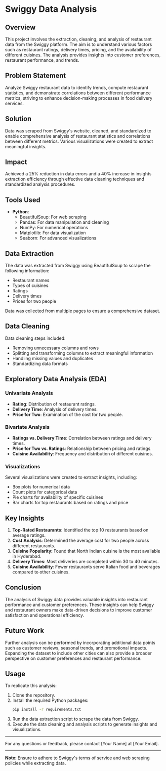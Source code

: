 # Swiggy Data Analysis

## Overview

This project involves the extraction, cleaning, and analysis of restaurant data from the Swiggy platform. The aim is to understand various factors such as restaurant ratings, delivery times, pricing, and the availability of different cuisines. The analysis provides insights into customer preferences, restaurant performance, and trends.

## Problem Statement

Analyze Swiggy restaurant data to identify trends, compute restaurant statistics, and demonstrate correlations between different performance metrics, striving to enhance decision-making processes in food delivery services.

## Solution

Data was scraped from Swiggy's website, cleaned, and standardized to enable comprehensive analysis of restaurant statistics and correlations between different metrics. Various visualizations were created to extract meaningful insights.

## Impact

Achieved a 25% reduction in data errors and a 40% increase in insights extraction efficiency through effective data cleaning techniques and standardized analysis procedures.

## Tools Used

- **Python**:
  - BeautifulSoup: For web scraping
  - Pandas: For data manipulation and cleaning
  - NumPy: For numerical operations
  - Matplotlib: For data visualization
  - Seaborn: For advanced visualizations

## Data Extraction

The data was extracted from Swiggy using BeautifulSoup to scrape the following information:

- Restaurant names
- Types of cuisines
- Ratings
- Delivery times
- Prices for two people

Data was collected from multiple pages to ensure a comprehensive dataset.

## Data Cleaning

Data cleaning steps included:

- Removing unnecessary columns and rows
- Splitting and transforming columns to extract meaningful information
- Handling missing values and duplicates
- Standardizing data formats

## Exploratory Data Analysis (EDA)

### Univariate Analysis

- **Rating**: Distribution of restaurant ratings.
- **Delivery Time**: Analysis of delivery times.
- **Price for Two**: Examination of the cost for two people.

### Bivariate Analysis

- **Ratings vs. Delivery Time**: Correlation between ratings and delivery times.
- **Price for Two vs. Ratings**: Relationship between pricing and ratings.
- **Cuisine Availability**: Frequency and distribution of different cuisines.

### Visualizations

Several visualizations were created to extract insights, including:

- Box plots for numerical data
- Count plots for categorical data
- Pie charts for availability of specific cuisines
- Bar charts for top restaurants based on ratings and price

## Key Insights

1. **Top-Rated Restaurants**: Identified the top 10 restaurants based on average ratings.
2. **Cost Analysis**: Determined the average cost for two people across different restaurants.
3. **Cuisine Popularity**: Found that North Indian cuisine is the most available in Hyderabad.
4. **Delivery Times**: Most deliveries are completed within 30 to 40 minutes.
5. **Cuisine Availability**: Fewer restaurants serve Italian food and beverages compared to other cuisines.

## Conclusion

The analysis of Swiggy data provides valuable insights into restaurant performance and customer preferences. These insights can help Swiggy and restaurant owners make data-driven decisions to improve customer satisfaction and operational efficiency.

## Future Work

Further analysis can be performed by incorporating additional data points such as customer reviews, seasonal trends, and promotional impacts. Expanding the dataset to include other cities can also provide a broader perspective on customer preferences and restaurant performance.

## Usage

To replicate this analysis:

1. Clone the repository.
2. Install the required Python packages:
    ```bash
    pip install -r requirements.txt
    ```
3. Run the data extraction script to scrape the data from Swiggy.
4. Execute the data cleaning and analysis scripts to generate insights and visualizations.

---

For any questions or feedback, please contact [Your Name] at [Your Email].

---

**Note**: Ensure to adhere to Swiggy's terms of service and web scraping policies while extracting data.
